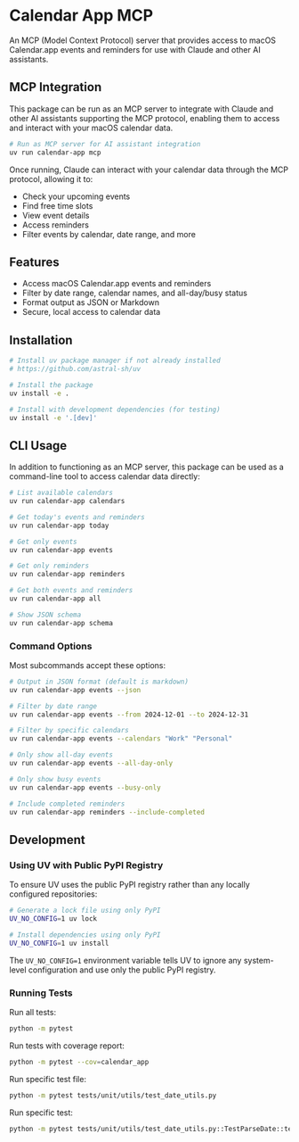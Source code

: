 # Calendar App MCP

An MCP (Model Context Protocol) server that provides access to macOS Calendar.app events and reminders for use with Claude and other AI assistants.

## MCP Integration

This package can be run as an MCP server to integrate with Claude and other AI assistants supporting the MCP protocol, enabling them to access and interact with your macOS calendar data.

```bash
# Run as MCP server for AI assistant integration
uv run calendar-app mcp
```

Once running, Claude can interact with your calendar data through the MCP protocol, allowing it to:
- Check your upcoming events
- Find free time slots
- View event details
- Access reminders
- Filter events by calendar, date range, and more

## Features

- Access macOS Calendar.app events and reminders
- Filter by date range, calendar names, and all-day/busy status
- Format output as JSON or Markdown
- Secure, local access to calendar data

## Installation

```bash
# Install uv package manager if not already installed
# https://github.com/astral-sh/uv

# Install the package
uv install -e .

# Install with development dependencies (for testing)
uv install -e '.[dev]'
```

## CLI Usage

In addition to functioning as an MCP server, this package can be used as a command-line tool to access calendar data directly:

```bash
# List available calendars
uv run calendar-app calendars

# Get today's events and reminders
uv run calendar-app today

# Get only events
uv run calendar-app events

# Get only reminders
uv run calendar-app reminders

# Get both events and reminders
uv run calendar-app all

# Show JSON schema
uv run calendar-app schema
```

### Command Options

Most subcommands accept these options:

```bash
# Output in JSON format (default is markdown)
uv run calendar-app events --json

# Filter by date range
uv run calendar-app events --from 2024-12-01 --to 2024-12-31

# Filter by specific calendars
uv run calendar-app events --calendars "Work" "Personal"

# Only show all-day events
uv run calendar-app events --all-day-only

# Only show busy events
uv run calendar-app events --busy-only

# Include completed reminders
uv run calendar-app reminders --include-completed
```

## Development

### Using UV with Public PyPI Registry

To ensure UV uses the public PyPI registry rather than any locally configured repositories:

```bash
# Generate a lock file using only PyPI
UV_NO_CONFIG=1 uv lock

# Install dependencies using only PyPI
UV_NO_CONFIG=1 uv install
```

The `UV_NO_CONFIG=1` environment variable tells UV to ignore any system-level configuration and use only the public PyPI registry.

### Running Tests

Run all tests:
```bash
python -m pytest
```

Run tests with coverage report:
```bash
python -m pytest --cov=calendar_app
```

Run specific test file:
```bash
python -m pytest tests/unit/utils/test_date_utils.py
```

Run specific test:
```bash
python -m pytest tests/unit/utils/test_date_utils.py::TestParseDate::test_valid_date
```
